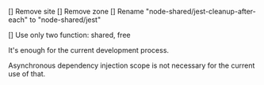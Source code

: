 [] Remove site
[] Remove zone
[] Rename "node-shared/jest-cleanup-after-each" to "node-shared/jest"


[] Use only two function: shared, free

It's enough for the current development process.

Asynchronous dependency injection scope is not necessary for the current use of that.
